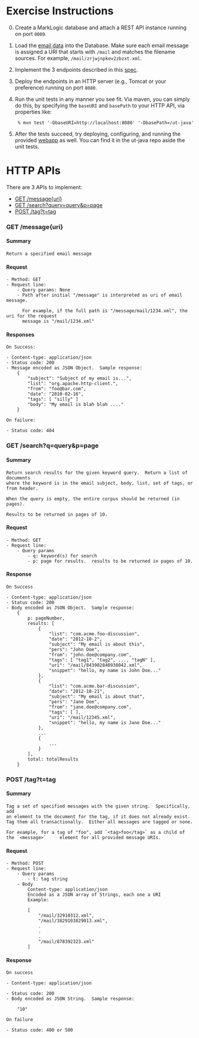 # Exercise Instructions

0. Create a MarkLogic database and attach a REST API instance running on port `8009`.
1. Load the [email data](http://developer.marklogic.com/download/code/ut-java/email.zip) into the Database.  Make sure each email message is assigned a URI that starts with `/mail` and matches the filename sources. For example, `/mail/zrjwjnpkev2zbzxt.xml`.
2. Implement the 3 endpoints described in this [spec](#spec).
3. Deploy the endpoints in an HTTP server (e.g., Tomcat or your preference) running on port `8080`. 
4. Run the unit tests in any manner you see fit. Via maven, you can simply do this, 
   by specifying the `baseURI` and `basePath` to your HTTP API, via properties like: 
  
  		% mvn test '-DbaseURI=http://localhost:8080' '-DbasePath=/ut-java' 

5. After the tests succeed, try deploying, configuring, and running the provided [webapp](https://github.com/marklogic/ut-java/tree/master/src/main/webapp) as well.  You can find it in the ut-java repo aside the unit tests.

<a name="spec"></a>
# HTTP APIs

There are 3 APIs to implement:

  - [GET /message{uri}](#message)
  - [GET /search?query=query&p=page](#search)
  - [POST /tag?t=tag](#tag)

<a name="messge"></a>
### GET /message{uri}

#### Summary
    Return a specified email message

#### Request 

    - Method: GET
    - Request line:
        - Query params: None
        - Path after initial "/message" is interpreted as uri of email message.  
        
          For example, if the full path is "/message/mail/1234.xml", the uri for the request
          message is "/mail/1234.xml"

#### Responses

	On Success: 
	
    - Content-type: application/json
    - Status code: 200
    - Message encoded as JSON Object.  Sample response:
        {
            "subject": "Subject of my email is...",
            "list": "org.apache.http-client.",
            "from": "foo@bar.com",
            "date": "2010-02-16",
            "tags": [ "silly" ]
            "body": "My email is blah blah ...."
        }

	On failure:
	
	- Status code: 404
	
<a name="search"></a>
### GET /search?q=query&p=page

#### Summary

    Return search results for the given keyword query.  Return a list of documents
    where the keyword is in the email subject, body, list, set of tags, or from header.

    When the query is empty, the entire corpus should be returned (in pages).

    Results to be returned in pages of 10.

#### Request
    
    - Method: GET
    - Request line:
        - Query params
            - q: keyword(s) for search
            - p: page for results.  results to be returned in pages of 10.  

#### Response

	On Success
	
    - Content-type: application/json
    - Status code: 200
    - Body encoded as JSON Object.  Sample response:
        {
            p: pageNumber,
            results: [
                {
                    "list": "com.acme.foo-discussion",
                    "date": "2012-10-2",
                    "subject": "My email is about this",
                    "pers": "John Doe",
                    "from": "john.doe@company.com",
                    "tags": [ "tag1", "tag2", ..., "tagN" ],
                    "uri": "/mail/843902840938042.xml",
                    "snippet": "hello, my name is John Doe..."
                },
                {
                    "list": "com.acme.bar-discussion",
                    "date": "2012-10-21",
                    "subject": "My email is about that",
                    "pers": "Jane Doe",
                    "from": "jane.doe@company.com",
                    "tags": [ ],
                    "uri": "/mail/12345.xml",
                    "snippet": "hello, my name is Jane Doe..."
                },
                ...
                {
                    ...
                }
            ],
            total: totalResults
        }

<a name="tag"></a>
### POST /tag?t=tag

#### Summary

    Tag a set of specified messages with the given string.  Specifically, add
    an element to the document for the tag, if it does not already exist.
    Tag them all transactionally.  Either all messages are tagged or none.
    
    For example, for a tag of "foo", add `<tag>foo</tag>` as a child of the `<message>` 	element for all provided message URIs.

#### Request

    - Method: POST
    - Request line:
        - Query params
            - t: tag string
        - Body
            Content-type: application/json
            Encoded as a JSON array of Strings, each one a URI 
            Example:

            [
                "/mail/32910312.xml",
                "/mail/3829103829013.xml",
                .
                .
                .
                "/mail/878392323.xml"
            ]


#### Response

	On success
	
    - Content-type: application/json

    - Status code: 200
    - Body encoded as JSON String.  Sample response:

        "10"

	On failure
	
    - Status code: 400 or 500

